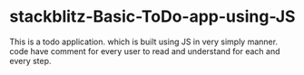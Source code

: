 # stackblitz-Basic-ToDo-app-using-JS

This is a todo application. which is built using JS in very simply manner. code have comment for every user to read and understand for each and every step. 



